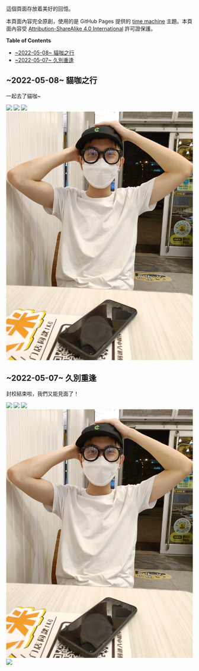 這個頁面存放着美好的回憶。

本頁面內容完全原創，使用的是 GitHub Pages 提供的 [time machine](https://github.com/pages-themes/time-machine) 主題。本頁面內容受 [Attribution-ShareAlike 4.0 International](https://creativecommons.org/licenses/by-sa/4.0/) 許可證保護。

<!-- markdown-toc start - Don't edit this section. Run M-x markdown-toc-refresh-toc -->
**Table of Contents**

- [~2022-05-08~ 貓咖之行](#2022-05-08-貓咖之行)
- [~2022-05-07~ 久別重逢](#2022-05-07-久別重逢)

<!-- markdown-toc end -->

## ~2022-05-08~ 貓咖之行

一起去了貓咖~

![](gallery/2022-05-07/1.jpg)
![](gallery/2022-05-07/2.jpg)
![](gallery/2022-05-07/3.jpg)
![](gallery/2022-05-07/4.jpg)

## ~2022-05-07~ 久別重逢

封校結束啦，我們又能見面了！

![](gallery/2022-05-07/1.jpg)
![](gallery/2022-05-07/2.jpg)
![](gallery/2022-05-07/3.jpg)
![](gallery/2022-05-07/4.jpg)
![](gallery/2022-05-07/5.jpg)
